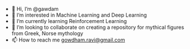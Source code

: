 - 👋 Hi, I’m @gawdam
- 👀 I’m interested in Machine Learning and Deep Learning
- 🌱 I’m currently learning Reinforcement Learning
- 💞️ I’m looking to collaborate on creating a repository for mythical figures from Greek, Norse mythology
- 📫 How to reach me gowdham.ravi@gmail.com

<!---
gawdam/gawdam is a ✨ special ✨ repository because its `README.md` (this file) appears on your GitHub profile.
You can click the Preview link to take a look at your changes.
--->
